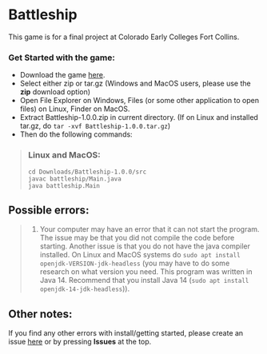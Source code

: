 # Battleship

This game is for a final project at Colorado Early Colleges Fort Collins. 

### Get Started with the game:
- Download the game [here](https://github.com/owencramer/Battleship/releases).
- Select either zip or tar.gz (Windows and MacOS users, please use the **zip** download option)
- Open File Explorer on Windows, Files (or some other application to open files) on Linux, Finder on MacOS.
- Extract Battleship-1.0.0.zip in current directory. (If on Linux and installed tar.gz, do `tar -xvf Battleship-1.0.0.tar.gz`)
- Then do the following commands:
> ### Linux and MacOS:
> ```
> cd Downloads/Battleship-1.0.0/src
> javac battleship/Main.java
> java battleship.Main
> ```


## Possible errors:
> 1. Your computer may have an error that it can not start the program. The issue may be that you did not compile the code before starting. Another issue is that you do not have the java compiler installed. On Linux and MacOS systems do `sudo apt install openjdk-VERSION-jdk-headless` (you may have to do some research on what version you need. This program was written in Java 14. Recommend that you install Java 14 (`sudo apt install openjdk-14-jdk-headless`)).


## Other notes:
If you find any other errors with install/getting started, please create an issue [here](https://github.com/owencramer/Battleship/issues) or by pressing **Issues** at the top.
